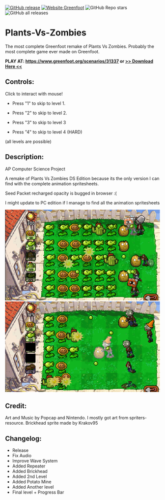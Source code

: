 [![GitHub release](https://img.shields.io/github/release/TheExploration/Plants-Vs-Zombies.svg)](https://GitHub.com/Naereen/StrapDown.js/releases/)
[![Website Greenfoot](https://img.shields.io/website-up-down-green-red/http/greenfoot.org/scenarios/31337.svg)](https://www.greenfoot.org/scenarios/31337)
![GitHub Repo stars](https://img.shields.io/github/stars/TheExploration/Plants-Vs-Zombies)
![GitHub all releases](https://img.shields.io/github/downloads/TheExploration/Plants-Vs-Zombies/total)
# Plants-Vs-Zombies
The most complete Greenfoot remake of Plants Vs Zombies. Probably the most complete game ever made on Greenfoot.


**PLAY AT: https://www.greenfoot.org/scenarios/31337 or [>> Download Here <<](https://github.com/TheExploration/Plants-Vs-Zombies/releases/tag/1.0)**

## Controls:
Click to interact with mouse!

- Press "1" to skip to level 1.
  
- Press "2" to skip to level 2.
  
- Press "3" to skip to level 3

- Press "4" to skip to level 4 (HARD)
  
(all levels are possible)




## Description:
AP Computer Science Project

A remake of Plants Vs Zombies DS Edition because its the only version I can find with the complete animation spritesheets.

Seed Packet recharged opacity is bugged in browser :(

I might update to PC edition if I manage to find all the animation spritesheets

![demo2](https://github.com/TheExploration/Plants-Vs-Zombies/blob/master/demo2.png)
![demo](https://github.com/TheExploration/Plants-Vs-Zombies/blob/master/demo.png)


## Credit:
Art and Music by Popcap and Nintendo.
I mostly got art from spriters-resource.
Brickhead sprite made by Krakov95


## Changelog:
- Release
- Fix Audio
- Improve Wave System
- Added Repeater
- Added Brickhead
- Added 2nd Level
- Added Potato Mine
- Added Another level
- Final level + Progress Bar

